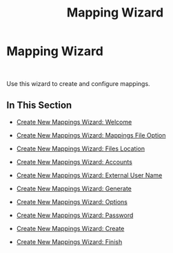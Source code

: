 ﻿---
title: Mapping Wizard
TOCTitle: Mapping Wizard
ms:assetid: 9937138d-d650-4c77-bbb1-3f80406fb8a0
ms:mtpsurl: https://msdn.microsoft.com/library/Bb743605(v=BTS.80)
ms:contentKeyID: 51529874
ms.date: 08/30/2017
mtps_version: v=BTS.80
---

# Mapping Wizard

 

Use this wizard to create and configure mappings.

## In This Section

  - [Create New Mappings Wizard: Welcome](create-new-mappings-wizard-welcome.md)

  - [Create New Mappings Wizard: Mappings File Option](create-new-mappings-wizard-mappings-file-option.md)

  - [Create New Mappings Wizard: Files Location](create-new-mappings-wizard-files-location.md)

  - [Create New Mappings Wizard: Accounts](create-new-mappings-wizard-accounts.md)

  - [Create New Mappings Wizard: External User Name](create-new-mappings-wizard-external-user-name.md)

  - [Create New Mappings Wizard: Generate](create-new-mappings-wizard-generate.md)

  - [Create New Mappings Wizard: Options](create-new-mappings-wizard-options.md)

  - [Create New Mappings Wizard: Password](create-new-mappings-wizard-password.md)

  - [Create New Mappings Wizard: Create](create-new-mappings-wizard-create.md)

  - [Create New Mappings Wizard: Finish](create-new-mappings-wizard-finish.md)

